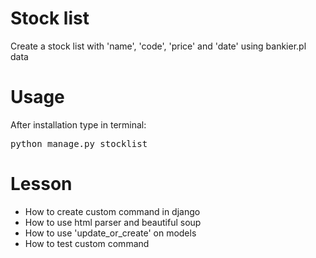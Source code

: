 # Stock list

Create a stock list with 'name', 'code', 'price' and 'date' using bankier.pl data

# Usage

After installation type in terminal:

<pre>python manage.py stocklist</pre>

# Lesson

- How to create custom command in django
- How to use html parser and beautiful soup
- How to use 'update_or_create' on models
- How to test custom command